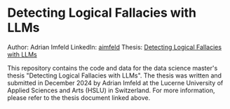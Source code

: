 # Detecting Logical Fallacies with LLMs

Author: Adrian Imfeld
LinkedIn: [aimfeld](https://www.linkedin.com/in/aimfeld/)
Thesis: [Detecting Logical Fallacies with LLMs](Thesis_HSLU_Adrian_Imfeld.pdf)

This repository contains the code and data for the data science master's thesis "Detecting Logical Fallacies with LLMs". The thesis was written and submitted in December 2024 by Adrian Imfeld at the Lucerne University of Applied Sciences and Arts (HSLU) in Switzerland. For more information, please refer to the thesis document linked above.
